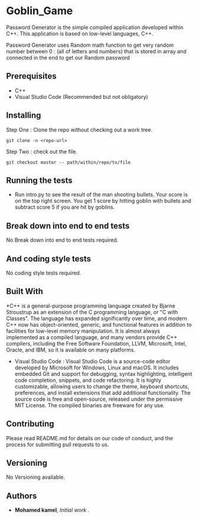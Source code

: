 # Goblin_Game

 Password Generator is the simple compiled application developed within C++. This application is based on low-level languages, C++. 

  Password Generator uses  Random math function to get very random number between  0 : (all of letters and numbers)  that is stored in array and connected in the end to get our    Random password 

## Prerequisites

* C++
* Visual Studio Code (Recommended but not obligatory)

## Installing

Step One : Clone the repo without checking out a work tree.
```
git clone -n <repo-url>
```
Step Two : check out the file.
```
git checkout master -- path/within/repo/to/file
```

## Running the tests

* Run intro.py to see the result of the man shooting bullets. Your score is on the top right screen. You get 1 score by hitting goblin with bullets and subtract score 5 if you are hit by goblins.

## Break down into end to end tests

No Break down into end to end tests required.

## And coding style tests

No coding style tests required.

## Built With

*C++  is a general-purpose programming language created by Bjarne Stroustrup as an extension of the C programming language, or "C with Classes". The language has expanded significantly over time, and modern C++ now has object-oriented, generic, and functional features in addition to facilities for low-level memory manipulation. It is almost always implemented as a compiled language, and many vendors provide C++ compilers, including the Free Software Foundation, LLVM, Microsoft, Intel, Oracle, and IBM, so it is available on many platforms.
* Visual Studio Code : Visual Studio Code is a source-code editor developed by Microsoft for Windows, Linux and macOS. It includes embedded Git and support for debugging, syntax highlighting, intelligent code completion, snippets, and code refactoring. It is highly customizable, allowing users to change the theme, keyboard shortcuts, preferences, and install extensions that add additional functionality. The source code is free and open-source, released under the permissive MIT License. The compiled binaries are freeware for any use.

## Contributing

Please read README.md for details on our code of conduct, and the process for submitting pull requests to us.

## Versioning

No Versioning available.

## Authors

* **Mohamed kamel**,  *Initial work* .
